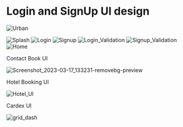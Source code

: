 # Login and SignUp UI design

![Urban](https://user-images.githubusercontent.com/124342493/225305443-4c4cc5b6-9d83-4c9d-971e-33fb3c8a50f8.png)

![Splash](https://user-images.githubusercontent.com/124342493/225305582-97c2d579-4983-4f8a-8f93-8337f1d9517a.png)
![Login](https://user-images.githubusercontent.com/124342493/225305589-88f7ae02-38cb-4344-a040-98628490bbe5.png)
![Signup](https://user-images.githubusercontent.com/124342493/225305613-aa54d195-292e-43e0-80fe-e4b53bc9e775.png)
![Login_Validation](https://user-images.githubusercontent.com/124342493/225305628-2335d3a6-5845-47d5-8bf3-0e36cd51aef2.png)
![Signup_Validation](https://user-images.githubusercontent.com/124342493/225305650-b062757f-29be-4d1f-9266-ba2ac30e0ffc.png)
![Home](https://user-images.githubusercontent.com/124342493/225305675-85da9a26-3751-402d-bd5e-b08c0bd19c25.png)


Contact Book UI

![Screenshot_2023-03-17_133231-removebg-preview](https://user-images.githubusercontent.com/124342493/225848356-08267ad5-7fde-45b0-a590-e44f0f8d8772.png)

Hotel Booking UI

![Hotel_UI](https://user-images.githubusercontent.com/124342493/228519967-bf537a66-4e39-4db4-81d3-1c2cef5287c8.png)

Cardex UI

![grid_dash](https://user-images.githubusercontent.com/124342493/231740288-e3b73939-f134-494f-a1b2-31464fa54c18.png)
